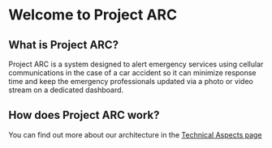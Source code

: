 # Welcome to Project ARC

## What is Project ARC?
Project ARC is a system designed to alert emergency services using cellular communications in the case of a car accident so it can minimize response time and keep the emergency professionals updated via a photo or video stream on a dedicated dashboard.

## How does Project ARC work?

You can find out more about our architecture in the [Technical Aspects page](../arch)

## 